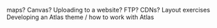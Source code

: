 maps?
Canvas?
Uploading to a website? FTP?
CDNs?
Layout exercises
Developing an Atlas theme / how to work with Atlas